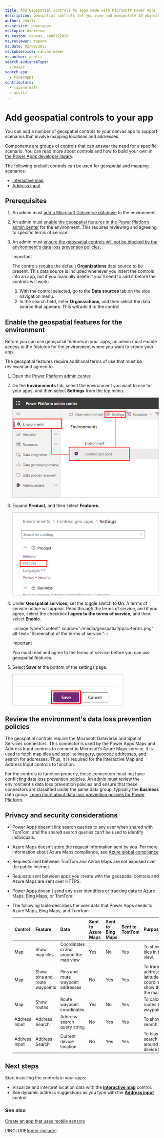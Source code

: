 ```yaml
---
title: Add Geospatial controls to apps made with Microsoft Power Apps
description: Geospatial controls let you view and manipulate 3D objects and images in the real world, in augmented reality. 
author: anuitz
ms.service: powerapps
ms.topic: overview
ms.custom: canvas, ce06122020
ms.reviewer: tapanm
ms.date: 02/09/2022
ms.subservice: canvas-maker
ms.author: anuitz
search.audienceType: 
  - maker
search.app: 
  - PowerApps
contributors:
  - tapanm-msft
  - anuitz
---
```



# Add geospatial controls to your app


You can add a number of geospatial controls to your canvas app to support scenarios that involve mapping locations and addresses.

Components are groups of controls that can answer the need for a specific scenario. You can read more about controls and how to build your own in [the Power Apps developer library](../../developer/component-framework/custom-controls-overview.md).

The following prebuilt controls can be used for geospatial and mapping scenarios:

- [Interactive map](geospatial-component-map.md)
- [Address input](geospatial-component-input-address.md)

## Prerequisites
1. An admin must [add a Microsoft Dataverse database](/power-platform/admin/create-database) to the environment.
3. An admin must [enable the geospatial features in the Power Platform admin center](#enable-the-geospatial-features-for-the-environment) for the environment. This requires reviewing and agreeing to specific terms of service.
3. An admin must [ensure the geospatial controls will not be blocked by the environment's data loss prevention policies](#review-the-environments-data-loss-prevention-policies).

    >[!IMPORTANT]
    >The controls require the default **Organizations** data source to be present. This data source is included whenever you insert the controls into an app, but if you manually delete it you'll need to add it before the controls will work:
    >
    >1. With the control selected, go to the **Data sources** tab on the side navigation menu.
    >2. In the search field, enter **Organizations**, and then select the data source that appears. This will add it to the control.

## Enable the geospatial features for the environment

Before you can use geospatial features in your apps, an admin must enable access to the features for the environment where you want to create your app.

The geospatial features require additional terms of use that must be reviewed and agreed to.

1. Open the [Power Platform admin center](https://admin.powerplatform.microsoft.com).

1. On the **Environments** tab, select the environment you want to use for your apps, and then select **Settings** from the top menu.

    ![Environment selected in the Power Platform admin center.](./media/geospatial/ppac-environment.png "Environment selected in the Power Platform admin center")

1. Expand **Product**, and then select **Features**.

    ![Screenshot of environment settings with Features selection highlighted.](./media/geospatial/ppac-settings.png "Screenshot of environment settings with Features selection highlighted")

1. Under **Geospatial services**, set the toggle switch to **On**. A terms of service notice will appear. Read through the terms of service, and if you agree, select the checkbox **I agree to the terms of service**, and then select **Enable**.

    :::image type="content" source="./media/geospatial/ppac-terms.png" alt-text="Screenshot of the terms of service.":::

    >[!IMPORTANT]
    >You must read and agree to the terms of service before you can use geospatial features. 

1. Select **Save** at the bottom of the settings page.

    ![Screenshot of the Save button.](./media/geospatial/ppac-save.png "Screenshot of the Save button")

## Review the environment's data loss prevention policies

The geospatial controls require the Microsoft Dataverse and Spatial Services connectors. This connector is used by the Power Apps Maps and Address Input controls to connect to Microsoft’s Azure Maps service. It is used to fetch map tiles and satellite imagery, geocode addresses, and search for addresses. Thus, it is required for the Interactive Map and Address Input controls to function.

For the controls to function properly, these connectors must not have conflicting data loss prevention policies. An admin must review the environment's data loss prevention policies and ensure that these connectors are classified under the same data group, typically the **Business** data group. [Learn more about data loss prevention policies for Power Platform](/power-platform/admin/prevent-data-loss).

## Privacy and security considerations

- Power Apps doesn’t link search queries to any user when shared with TomTom, and the shared search queries can’t be used to identify individuals.
- Azure Maps doesn't store the request information sent by you. For more information about Azure Maps compliance, see [Azure global compliance](https://azure.microsoft.com/blog/new-azure-maps-make-identifying-local-compliance-options-easy/)
- Requests sent between TomTom and Azure Maps are not exposed over the public Internet.
- Requests sent between apps you create with the geospatial controls and Azure Maps are sent over HTTPS.
- Power Apps doesn't send any user identifiers or tracking data to Azure Maps, Bing Maps, or TomTom.
- The following table describes the user data that Power Apps sends to Azure Maps, Bing Maps, and TomTom:

    | Control | Feature | Data | Sent to Azure Maps | Sent to Bing Maps | Sent to TomTom | Purpose |
    | ------- | ------- | ---- | ------------------ | ----------------- | -------------- | ------- |
    | Map | Show map tiles | Coordinates in and around the map view | Yes | No | Yes | To show the map tiles in the map view. |
    | Map | Show pins and route waypoints | Pins and route waypoint addresses | No | Yes | Yes | To translate addresses to latitude/longitude coordinates, and show them on the map. |
    | Map | Show routes | Route waypoint coordinates | Yes | No | Yes | To calculate routes between waypoints. |
    | Address Input | Address Search | Address search query string | No | Yes | Yes | To show address search results. |
    | Address Input | Address Search | Current device location | No | Yes | Yes | To bias address search results around the device location. |

## Next steps

Start installing the controls in your apps:

- Visualize and interpret location data with the **[Interactive map](geospatial-component-map.md)** control.
- See dynamic address suggestions as you type with the **[Address input](geospatial-component-input-address.md)** control.

### See also

[Create an app that uses mobile sensors](how-to/mobile-sensors.md)

[!INCLUDE[footer-include](../../includes/footer-banner.md)]
